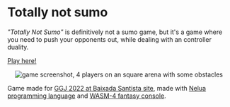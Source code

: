 # Totally not sumo

_"Totally Not Sumo"_ is definitively not a sumo game, but it's a game where you need to push your opponents out, while dealing with an controller duality.

[Play here!](https://origamisword.itch.io/totally-not-sumo)

<p align="center">
  <img src="https://user-images.githubusercontent.com/8538122/151711964-7c566af1-72c1-4280-8d34-c5186ba855c2.png" alt="game screenshot, 4 players on an square arena with some obstacles">
</p>

Game made for [GGJ 2022 at Baixada Santista site][ggj2022-link], made with [Nelua programming language](https://nelua.io/) and [WASM-4 fantasy console](https://wasm4.org/).

[ggj2022-link]: https://globalgamejam.org/2022/jam-sites/global-game-jam-2022-%E2%80%93-baixada-santista-unisantos "Global Game Jam 2022 – Baixada Santista"
